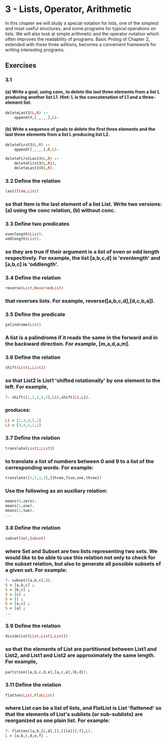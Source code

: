 # 3 - Lists, Operator, Arithmetic

In this chapter we will study a special notation for lists, one of the simplest and most useful structures, and some programs for typical operations on lists. We will also look at simple arithmetic and the operator notation which often improves the readability of programs. Basic Prolog of Chapter 2, extended with these three aditions, becomes a convenient framework for writing interesting programs.

## Exercises 

### 3.1 

#### (a) Write a goal, using conc, to delete the last three elements from a list L producing another list L1. Hint: L is the concatenation of L1 and a three-element list.

```prolog
deleteLast3(L,R) :-
    append(R,[_,_,_],L).
```

#### (b) Write a sequence of goals to delete the first three elements and the last three elements from a list L producing list L2.

```prolog
deleteFirst3(L,R) :-
    append([_,_,_],R,L).

deleteFirstLast3(L,R) :-
    deleteFirst3(L,R1),
    deleteLast3(R1,R).
```

### 3.2 Define the relation 

```prolog
last(Item,List)
``` 

### so that Item is the last element of a list List. Write two versions: (a) using the conc relation, (b) without conc.

### 3.3 Define two predicates 

```prolog
evenlength(List).
oddlength(List).
```

### so they are true if their argument is a list of even or odd length respectively. For example, the list [a,b,c,d] is 'evenlength' and [a,b,c] is 'oddlength'.

### 3.4 Define the relation 

```prolog
reverse(List,ReversedList)
```

### that reverses lists. For example, reverse([a,b,c,d],[d,c,b,a]).

### 3.5 Define the predicate 

```prolog
palindrome(List)
```

### A list is a palindrome if it reads the same in the forward and in the backward direction. For example, [m,a,d,a,m].

### 3.6 Define the relation

```prolog
shift(List1,List2)
```

### so that List2 is List1 'shifted rotationally' by one element to the left. For example,

```prolog
?- shift([1,2,3,4,5],L1),shift(L1,L2).
```

### produces:

```prolog
L1 = [2,3,4,5,1]
L2 = [3,4,5,1,2]
```

### 3.7 Define the relation

```prolog
translate(List1,List2)
```

### to translate a list of numbers between 0 and 9 to a list of the corresponding words. For example:

```prolog
translate([3,5,1,3],[three,five,one,three])
```

### Use the following as an auxiliary relation:

```prolog
means(0,zero).
means(1,one).
means(2,two).
...
```

### 3.8 Define the relation

```prolog
subset(Set,Subset)
```

### where Set and Subset are two lists representing two sets. We would like to be able to use this relation not only to check for the subset relation, but also to generate all possible subsets of a given set. For example:

```prolog
?- subset([a,b,c],S).
S = [a,b,c] ;
S = [b,c] ;
S = [c] ;
S = [] ;
S = [a,c] ;
S = [a] ;
...
```

### 3.9 Define the relation 

```prolog
dividelist(List,List1,List2)
```

### so that the elements of List are partitioned between List1 and List2, and List1 and List2 are approximately the same length. For example, 

```prolog
partition([a,b,c,d,e],[a,c,e],[b,d]).
```

### 3.11 Define the relation 

```prolog
flatten(List,FlatList)
```

### where List can be a list of lists, and FlatList is List 'flattened' so that the elements of List's sublists (or sub-sublists) are reorganized as one plain list. For example:

```prolog
?- flatten([a,b,[c,d],[],[[[e]]],f],L).
L = [a,b,c,d,e,f] .
```
